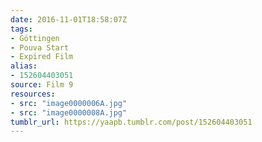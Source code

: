 ```yaml
---
date: 2016-11-01T18:58:07Z
tags:
- Göttingen
- Pouva Start
- Expired Film
alias:
- 152604403051
source: Film 9
resources:
- src: "image0000006A.jpg"
- src: "image0000008A.jpg"
tumblr_url: https://yaapb.tumblr.com/post/152604403051
---
```

